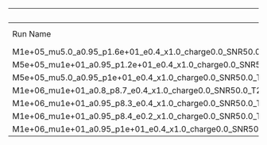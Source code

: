 |                                                                | 0                    | 1                           | 2                      | 3                  |
|:---------------------------------------------------------------|:---------------------|:----------------------------|:-----------------------|:-------------------|
| Run Name                                                       | 95 Bound Charge      | 95 Percent Bound Sqrt Alpha | dimensionless velocity | Ncycles vacuum     |
| M1e+05_mu5.0_a0.95_p1.6e+01_e0.4_x1.0_charge0.0_SNR50.0_T0.5   | 0.015239862756424541 | 1.2132622466933716          | 0.22933796767744816    | 111882.83349060196 |
| M5e+05_mu1e+01_a0.95_p1.2e+01_e0.4_x1.0_charge0.0_SNR50.0_T2.0 | 0.015294073153725342 | 2.403261751740537           | 0.26588160138779116    | 137861.75037213275 |
| M5e+05_mu5.0_a0.95_p1e+01_e0.4_x1.0_charge0.0_SNR50.0_T2.0     | 0.016152551389994753 | 1.2396801152424235          | 0.291089373531432      | 178621.9026602995  |
| M1e+06_mu1e+01_a0.8_p8.7_e0.4_x1.0_charge0.0_SNR50.0_T2.0      | 0.025501328952403316 | 3.132790884312352           | 0.3129596429584099     | 100392.32337450107 |
| M1e+06_mu1e+01_a0.95_p8.3_e0.4_x1.0_charge0.0_SNR50.0_T2.0     | 0.02301559487463186  | 2.9363559308228715          | 0.3188337189990355     | 115107.26870722332 |
| M1e+06_mu1e+01_a0.95_p8.4_e0.2_x1.0_charge0.0_SNR50.0_T2.0     | 0.026357699135012763 | 3.186443222215944           | 0.33500651709304646    | 122231.97431814179 |
| M1e+06_mu1e+01_a0.95_p1e+01_e0.4_x1.0_charge0.0_SNR50.0_T4.0   | 0.016012731823270093 | 2.479166091717486           | 0.291089373531432      | 59549.2431730022   |